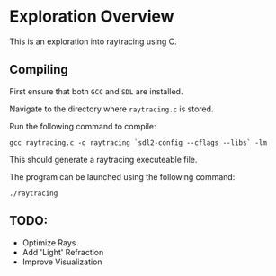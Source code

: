 # Exploration Overview
This is an exploration into raytracing using C.

## Compiling
First ensure that both `GCC` and `SDL` are installed.

Navigate to the directory where `raytracing.c` is stored.

Run the following command to compile:

```
gcc raytracing.c -o raytracing `sdl2-config --cflags --libs` -lm
```

This should generate a raytracing executeable file.

The program can be launched using the following command:

```
./raytracing
```

## TODO:
- Optimize Rays
- Add 'Light' Refraction
- Improve Visualization
